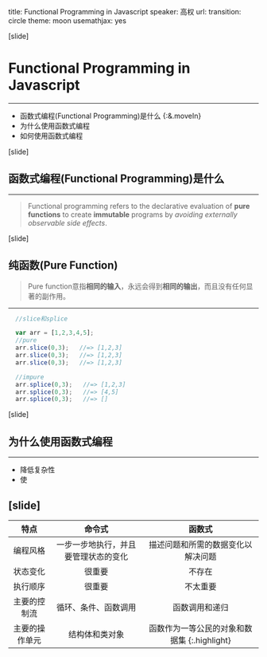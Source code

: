 title: Functional Programming in Javascript
speaker: 高权
url:
transition: circle
theme: moon
usemathjax: yes

[slide]
# Functional Programming in Javascript
----
* 函数式编程(Functional Programming)是什么 {:&.moveIn}
* 为什么使用函数式编程
* 如何使用函数式编程

[slide]
## 函数式编程(Functional Programming)是什么
---
> Functional programming refers to the declarative evaluation of **pure functions** to create **immutable** programs by *avoiding externally observable side effects*.

[slide]
## 纯函数(Pure Function)
> Pure function意指**相同的输入**，永远会得到**相同的输出**，而且没有任何显著的副作用。

---
```Javascript
  //slice和splice

  var arr = [1,2,3,4,5];
  //pure
  arr.slice(0,3);   //=> [1,2,3]
  arr.slice(0,3);   //=> [1,2,3]
  arr.slice(0,3);   //=> [1,2,3]

  //impure
  arr.splice(0,3);   //=> [1,2,3]
  arr.splice(0,3);   //=> [4,5]
  arr.splice(0,3);   //=> []
```

[slide]
## 为什么使用函数式编程
---
* 降低复杂性
* 使

[slide]
---
| 特点 | 命令式 | 函数式 |
| :------: | :-------: | :------:|
| 编程风格 | 一步一步地执行，并且要管理状态的变化 | 描述问题和所需的数据变化以解决问题 |
| 状态变化 | 很重要 | 不存在 |
| 执行顺序 | 很重要 | 不太重要 |
| 主要的控制流 | 循环、条件、函数调用 | 函数调用和递归 |
| 主要的操作单元	| 结构体和类对象 | 函数作为一等公民的对象和数据集 {:.highlight}|
